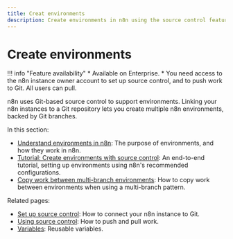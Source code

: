 ```yaml
---
title: Creat environments
description: Create environments in n8n using the source control feature.
---
```


# Create environments

!!! info "Feature availability"
	* Available on Enterprise.
	* You need access to the n8n instance owner account to set up source control, and to push work to Git. All users can pull.

n8n uses Git-based source control to support environments. Linking your n8n instances to a Git repository lets you create multiple n8n environments, backed by Git branches.

In this section:

* [Understand environments in n8n](/environments/understand/): The purpose of environments, and how they work in n8n.
* [Tutorial: Create environments with source control](/environments/create-environments/): An end-to-end tutorial, setting up environments using n8n's recommended configurations.
* [Copy work between multi-branch environments](/environments/copy-work/): How to copy work between environments when using a multi-branch pattern.

Related pages:

* [Set up source control](/source-control/setup/): How to connect your n8n instance to Git.
* [Using source control](/source-control/using/): How to push and pull work.
* [Variables](/variables/): Reusable variables.
